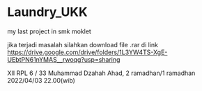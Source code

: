 # Laundry_UKK
my last project in smk moklet 

jika terjadi masalah silahkan download file .rar di link 
https://drive.google.com/drive/folders/1L3YW4TS-XgE-UEbtPN61nYMAS__rwoqg?usp=sharing










XII RPL 6 / 33
Muhammad Dzahah
Ahad, 2 ramadhan/1 ramadhan 
2022/04/03 22.00(wib) 
